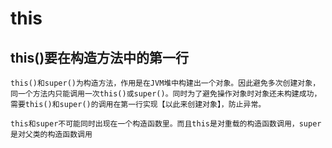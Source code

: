 # this
## this()要在构造方法中的第一行
```
this()和super()为构造方法，作用是在JVM堆中构建出一个对象。因此避免多次创建对象，同一个方法内只能调用一次this()或super()。同时为了避免操作对象时对象还未构建成功，需要this()和super()的调用在第一行实现【以此来创建对象】，防止异常。
```
```
this和super不可能同时出现在一个构造函数里。而且this是对重载的构造函数调用，super是对父类的构造函数调用
```